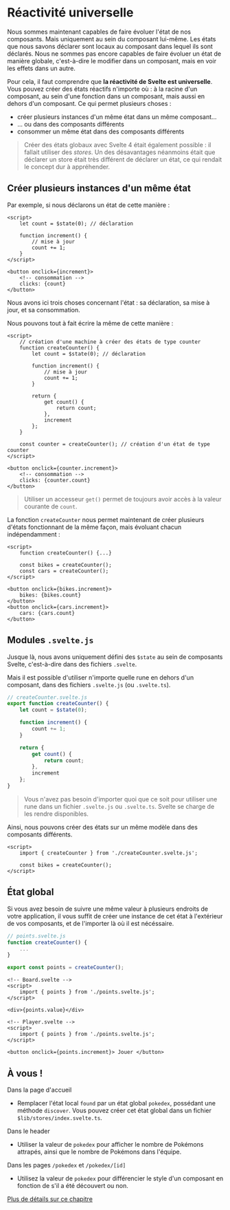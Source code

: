 # Réactivité universelle

Nous sommes maintenant capables de faire évoluer l'état de nos composants. Mais uniquement au sein du composant lui-même. Les états que nous savons déclarer sont locaux au composant dans lequel ils sont déclarés. Nous ne sommes pas encore capables de faire évoluer un état de manière globale, c'est-à-dire le modifier dans un composant, mais en voir les effets dans un autre.

Pour cela, il faut comprendre que **la réactivité de Svelte est universelle**. Vous pouvez créer des états réactifs n'importe où : à la racine d'un composant, au sein d'une fonction dans un composant, mais aussi en dehors d'un composant. Ce qui permet plusieurs choses :

- créer plusieurs instances d'un même état dans un même composant...
- ... ou dans des composants différents
- consommer un même état dans des composants différents

> Créer des états globaux avec Svelte 4 était également possible : il fallait utiliser des _stores_. Un des désavantages néanmoins était que déclarer un store était très différent de déclarer un état, ce qui rendait le concept dur à appréhender.

## Créer plusieurs instances d'un même état

Par exemple, si nous déclarons un état de cette manière :

```svelte
<script>
	let count = $state(0); // déclaration

	function increment() {
		// mise à jour
		count += 1;
	}
</script>

<button onclick={increment}>
	<!-- consommation -->
	clicks: {count}
</button>
```

Nous avons ici trois choses concernant l'état : sa déclaration, sa mise à jour, et sa consommation.

Nous pouvons tout à fait écrire la même de cette manière :

```svelte
<script>
	// création d'une machine à créer des états de type counter
	function createCounter() {
		let count = $state(0); // déclaration

		function increment() {
			// mise à jour
			count += 1;
		}

		return {
			get count() {
				return count;
			},
			increment
		};
	}

	const counter = createCounter(); // création d'un état de type counter
</script>

<button onclick={counter.increment}>
	<!-- consommation -->
	clicks: {counter.count}
</button>
```

> Utiliser un accesseur `get()` permet de toujours avoir accès à la valeur courante de `count`.

La fonction `createCounter` nous permet maintenant de créer plusieurs d'états fonctionnant de la même façon, mais évoluant chacun indépendamment :

```svelte
<script>
	function createCounter() {...}

	const bikes = createCounter();
	const cars = createCounter();
</script>

<button onclick={bikes.increment}>
	bikes: {bikes.count}
</button>
<button onclick={cars.increment}>
	cars: {cars.count}
</button>
```

## Modules `.svelte.js`

Jusque là, nous avons uniquement défini des `$state` au sein de composants Svelte, c'est-à-dire dans des fichiers `.svelte`.

Mais il est possible d'utiliser n'importe quelle rune en dehors d'un composant, dans des fichiers `.svelte.js` (ou `.svelte.ts`).

```ts
// createCounter.svelte.js
export function createCounter() {
	let count = $state(0);

	function increment() {
		count += 1;
	}

	return {
		get count() {
			return count;
		},
		increment
	};
}
```

> Vous n'avez pas besoin d'importer quoi que ce soit pour utiliser une rune dans un fichier `.svelte.js` ou `.svelte.ts`. Svelte se charge de les rendre disponibles.

Ainsi, nous pouvons créer des états sur un même modèle dans des composants différents.

```svelte
<script>
	import { createCounter } from './createCounter.svelte.js';

	const bikes = createCounter();
</script>
```

## État global

Si vous avez besoin de suivre une même valeur à plusieurs endroits de votre application, il vous suffit de créer une instance de cet état à l'extérieur de vos composants, et de l'importer là où il est nécéssaire.

```js
// points.svelte.js
function createCounter() {
	...
}

export const points = createCounter();
```

```svelte
<!-- Board.svelte -->
<script>
	import { points } from './points.svelte.js';
</script>

<div>{points.value}</div>
```

```svelte
<!-- Player.svelte -->
<script>
	import { points } from './points.svelte.js';
</script>

<button onclick={points.increment}> Jouer </button>
```

## À vous !

<section class='task'>

Dans la page d'accueil

- Remplacer l'état local `found` par un état global `pokedex`, possédant une méthode `discover`. Vous pouvez créer cet état global dans un fichier `$lib/stores/index.svelte.ts`.

Dans le header

- Utiliser la valeur de `pokedex` pour afficher le nombre de Pokémons attrapés, ainsi que le nombre de Pokémons dans l'équipe.

Dans les pages `/pokedex` et `/pokedex/[id]`

- Utilisez la valeur de `pokedex` pour différencier le style d'un composant en fonction de s'il a été découvert ou non.
</section>

[Plus de détails sur ce chapitre](https://svelte-5-preview.vercel.app/docs/universal-reactivity)
